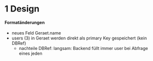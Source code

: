 1 Design
========

#### Formatänderungen
- neues Feld Geraet.name
- users (3) in Geraet werden direkt als primary Key gespeichert (kein DBRef)
	- nachteile DBRef: langsam: Backend füllt immer user bei Abfrage eines jeden 